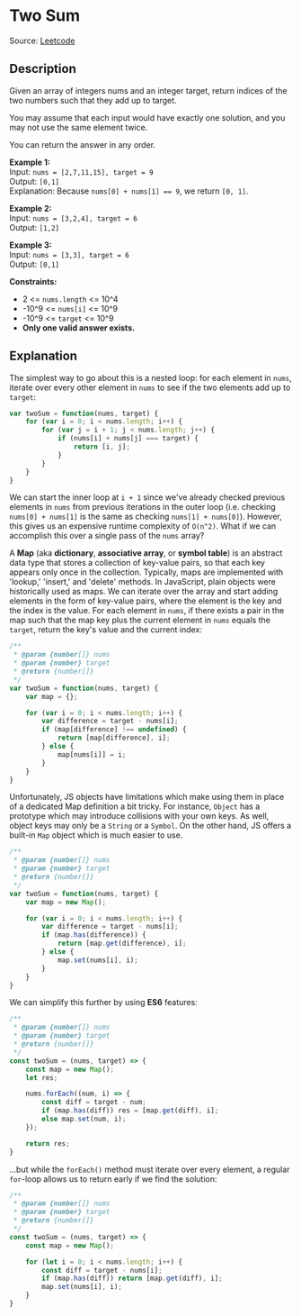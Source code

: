 # Two Sum
Source: [Leetcode](https://leetcode.com/problems/two-sum)

## Description
Given an array of integers nums and an integer target, return indices of the two numbers such that they add up to target.

You may assume that each input would have exactly one solution, and you may not use the same element twice.

You can return the answer in any order.

**Example 1:**  
Input: `nums = [2,7,11,15], target = 9`  
Output: `[0,1]`  
Explanation: Because `nums[0] + nums[1] == 9`, we return `[0, 1]`.

**Example 2:**  
Input: `nums = [3,2,4], target = 6`  
Output: `[1,2]`

**Example 3:**  
Input: `nums = [3,3], target = 6`  
Output: `[0,1]`

**Constraints:**  
- 2 <= `nums.length` <= 10^4
- -10^9 <= `nums[i]` <= 10^9
- -10^9 <= `target` <= 10^9
- **Only one valid answer exists.**

## Explanation
The simplest way to go about this is a nested loop: for each element in `nums`, iterate over every other element in `nums` to see if the two elements add up to `target`:
```javascript
var twoSum = function(nums, target) {
	for (var i = 0; i < nums.length; i++) {
		for (var j = i + 1; j < nums.length; j++) {
			if (nums[i] + nums[j] === target) {
				return [i, j];
			}
		}
	}
}
```

We can start the inner loop at `i + 1` since we've already checked previous elements in `nums` from previous iterations in the outer loop (i.e. checking `nums[0] + nums[1]` is the same as checking `nums[1] + nums[0]`). However, this gives us an expensive runtime complexity of `O(n^2)`. What if we can accomplish this over a single pass of the `nums` array?

A **Map** (aka **dictionary**, **associative array**, or **symbol table**) is an abstract data type that stores a collection of key-value pairs, so that each key appears only once in the collection. Typically, maps are implemented with 'lookup,' 'insert,' and 'delete' methods. In JavaScript, plain objects were historically used as maps. We can iterate over the array and start adding elements in the form of key-value pairs, where the element is the key and the index is the value. For each element in `nums`, if there exists a pair in the map such that the map key plus the current element in `nums` equals the `target`, return the key's value and the current index:

```javascript
/**
 * @param {number[]} nums
 * @param {number} target
 * @return {number[]}
 */
var twoSum = function(nums, target) {
	var map = {};

	for (var i = 0; i < nums.length; i++) {
		var difference = target - nums[i];
		if (map[difference] !== undefined) {
			return [map[difference], i];
		} else {
			map[nums[i]] = i;
		}
	}
}
```

Unfortunately, JS objects have limitations which make using them in place of a dedicated Map definition a bit tricky. For instance, `Object` has a prototype which may introduce collisions with your own keys.  As well, object keys may only be a `String` or a `Symbol`. On the other hand, JS offers a built-in `Map` object which is much easier to use.

```javascript
/**
 * @param {number[]} nums
 * @param {number} target
 * @return {number[]}
 */
var twoSum = function(nums, target) {
	var map = new Map();

	for (var i = 0; i < nums.length; i++) {
		var difference = target - nums[i];
		if (map.has(difference)) {
			return [map.get(difference), i];
		} else {
			map.set(nums[i], i);
		}
	}
}
```

We can simplify this further by using **ES6** features:
```javascript
/**
 * @param {number[]} nums
 * @param {number} target
 * @return {number[]}
 */
const twoSum = (nums, target) => {
	const map = new Map();
	let res;

	nums.forEach((num, i) => {
		const diff = target - num;
		if (map.has(diff)) res = [map.get(diff), i];
		else map.set(num, i);
	});

	return res;
}
```

...but while the `forEach()` method must iterate over every element, a regular `for`-loop allows us to return early if we find the solution:
```javascript
/**
 * @param {number[]} nums
 * @param {number} target
 * @return {number[]}
 */
const twoSum = (nums, target) => {
	const map = new Map();

	for (let i = 0; i < nums.length; i++) {
		const diff = target - nums[i];
		if (map.has(diff)) return [map.get(diff), i];
		map.set(nums[i], i);
	}
}
```